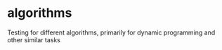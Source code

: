 # algorithms
Testing for different algorithms, primarily for dynamic programming and other similar tasks
